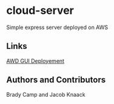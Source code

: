 # cloud-server

Simple express server deployed on AWS

## Links

[AWD GUI Deployement](http://basiccloudserver-env.eba-j2bkkqgf.us-east-1.elasticbeanstalk.com/)

## Authors and Contributors

Brady Camp and Jacob Knaack
